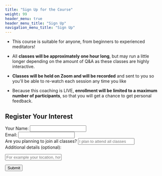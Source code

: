 ```yaml
---
title: "Sign Up for the Course"
weight: 99
header_menu: true
header_menu_title: "Sign Up"
navigation_menu_title: "Sign Up"
---
```

- This course is suitable for anyone, from beginners to experienced meditators!

- All **classes will be approximately one hour long**, 
but may run a little longer depending on the amount of Q&A 
as these classes are highly interactive.

- **Classes will be held on Zoom and will be recorded** and sent to you 
so you'll be able to re-watch each session any time you like

- Because this coaching is LIVE, **enrollment will be limited to a maximum number of participants**, so that you will get a chance to get personal feedback.

[//]: # (- When you sign up, **let me know if you won't be able to attend some of the classes**.)

<div class="form-container">
<h2>Register Your Interest</h2>

<script src="https://www.google.com/recaptcha/api.js"></script>
 <script>
   function onSubmit(token) {
     document.getElementById("registration-form").submit();
   }
 </script>

<form action="https://formspree.io/f/mqkrvygz" method="POST" id="registration-form">
<div class="form-group">
<label for="name">Your Name:</label>
<input type="text" id="name" name="name" required>
</div>

<div class="form-group">
<label for="email">Email:</label>
<input type="email" id="email" name="email" required>
</div>

<div class="form-group">
<label for="all_classes">Are you planning to join all classes?</label>
<input type="text" id="all_classes" name="all_classes" placeholder="I plan to attend all classes" required>
</div>

<div class="form-group">
<label for="captcha">Additional details (optional):</label>

[//]: # (Add Multiple lines in the next extra details field, not just higher)
<input type="text" id="extra_details" name="extra_details" placeholder="For example your location, how did you learn about the course, etc">
</div>

<div class="form-group">
<button type="submit" 
        class="g-recaptcha" 
        data-sitekey="6Lclv_ApAAAAAAMFI51Pn9lsJ7rnmdR1viTtIxW6" 
        data-callback='onSubmit' 
        data-action='submit'>Submit</button>
</div>
</form>
</div>

 [//]: # (<div class="form-group captcha-container">)

[//]: # (<div class="g-recaptcha" data-sitekey="YOUR_SITE_KEY"></div>)

[//]: # (</div>)


[//]: # ()
[//]: # ()
[//]: # (<div class="form-group">)

[//]: # (<button class="g-recaptcha" )

[//]: # (        data-sitekey="6Lclv_ApAAAAAAMFI51Pn9lsJ7rnmdR1viTtIxW6" )

[//]: # (        data-callback='onSubmit' )

[//]: # (        data-action='submit'>Submit</button>)

[//]: # ()
[//]: # ([//]: # &#40;<input type="submit" value="Submit">&#41;)
[//]: # (</div>)

[//]: # (</form>)

[//]: # (</div>)

[//]: # ()
[//]: # ( <script src="https://www.google.com/recaptcha/api.js"></script>)

[//]: # ( <script>)

[//]: # (   function onSubmit&#40;token&#41; {)

[//]: # (     document.getElementById&#40;"registration-form"&#41;.submit&#40;&#41;;)

[//]: # (   })

[//]: # ( </script>)

[//]: # (<script>)

[//]: # (    document.querySelector&#40;'#registration-form'&#41;.addEventListener&#40;'submit', function &#40;e&#41; {)

[//]: # (        var captcha = document.getElementById&#40;'captcha'&#41;.value;)

[//]: # (        if &#40;captcha !== '7'&#41; {)

[//]: # (            e.preventDefault&#40;&#41;;)

[//]: # (            alert&#40;'CAPTCHA validation failed!'&#41;;)

[//]: # (        })

[//]: # (    }&#41;;)

[//]: # (</script>)



[//]: # (![Sign-up]&#40;/images/sign-up.jpg&#41;)

[//]: # (- **Your instructor**: Alberto Bailoni &#40;Certified Unified Mindfulness Coach by the time the course will start&#41;)


[//]: # (<div class="form-container">)

[//]: # (<form action="https://formspree.io/f/YOUR_FORMSPREE_ENDPOINT" method="post" id="registration-form">)

[//]: # (<label for="name">Name:</label>)

[//]: # (<input type="text" id="name" name="name" required>)

[//]: # (                )
[//]: # (<label for="email">Email:</label>)

[//]: # (<input type="email" id="email" name="email" required>)

[//]: # ()
[//]: # (<label for="location">Location:</label>)

[//]: # (<input type="text" id="location" name="location" required>)

[//]: # ()
[//]: # (<div class="g-recaptcha" data-sitekey="YOUR_SITE_KEY"></div>)

[//]: # ()
[//]: # (<input type="submit" value="Submit">)

[//]: # (</form>)

[//]: # (</div>)

[//]: # ()
[//]: # (<script src="https://www.google.com/recaptcha/api.js" async defer></script>)

[//]: # (<script>)

[//]: # (        document.querySelector&#40;'#registration-form'&#41;.addEventListener&#40;'submit', function &#40;e&#41; {)

[//]: # (            var captcha = document.getElementById&#40;'captcha'&#41;.value;)

[//]: # (            if &#40;captcha !== '7'&#41; {)

[//]: # (                e.preventDefault&#40;&#41;;)

[//]: # (                alert&#40;'CAPTCHA validation failed!'&#41;;)

[//]: # (            })

[//]: # (        }&#41;;)

[//]: # (</script>)
